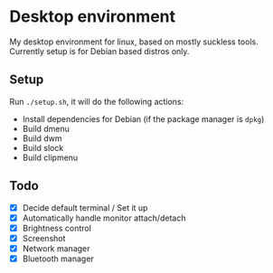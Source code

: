 # Desktop environment

My desktop environment for linux, based on mostly suckless tools. Currently setup is for Debian based distros only.

## Setup

Run `./setup.sh`, it will do the following actions:
- Install dependencies for Debian (if the package manager is `dpkg`)
- Build dmenu
- Build dwm
- Build slock
- Build clipmenu

##  Todo

- [x] Decide default terminal / Set it up
- [x] Automatically handle monitor attach/detach
- [x] Brightness control
- [x] Screenshot
- [x] Network manager
- [x] Bluetooth manager
